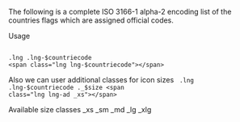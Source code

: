 
The following is a complete ISO 3166-1 alpha-2 encoding list of the countries flags which are assigned official codes.

Usage

<code>
.lng .lng-$countriecode
&lt;span class=&quot;lng lng-$countriecode&quot;&gt;&lt;/span&gt;
</code>

Also we can user additional classes for icon sizes
<code>
.lng .lng-$countriecode ._$size
&lt;span class=&quot;lng lng-ad _xs&quot;&gt;&lt;/span&gt;
</code>

Available size classes
_xs
_sm
_md
_lg
_xlg
